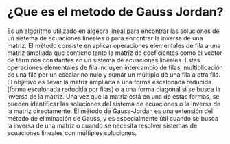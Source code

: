 # ¿Que es el metodo de Gauss Jordan?
Es un algoritmo utilizado en álgebra lineal para encontrar las soluciones de un sistema de ecuaciones lineales o para encontrar la inversa de una matriz. 
El método consiste en aplicar operaciones elementales de fila a una matriz ampliada que contiene tanto la matriz de coeficientes como el vector de términos 
constantes en un sistema de ecuaciones lineales. Estas operaciones elementales de fila incluyen intercambio de filas, multiplicación de una fila por un escalar 
no nulo y sumar un múltiplo de una fila a otra fila. El objetivo es llevar la matriz ampliada a una forma escalonada reducida (forma escalonada reducida por 
filas) o a una forma diagonal si se busca la inversa de la matriz. Una vez que la matriz está en una de estas formas, se pueden identificar las soluciones del 
sistema de ecuaciones o la inversa de la matriz directamente. El método de Gauss-Jordan es una extensión del método de eliminación de Gauss, y es especialmente 
útil cuando se busca la inversa de una matriz o cuando se necesita resolver sistemas de ecuaciones lineales con múltiples soluciones.
